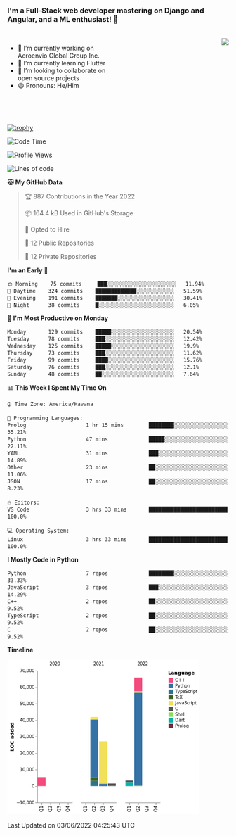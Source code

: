 ### I'm a Full-Stack web developer mastering on Django and Angular, and a ML enthusiast!  👋

<br/>

<img align="right" height="250"  src="https://media1.giphy.com/media/qgQUggAC3Pfv687qPC/giphy.gif?cid=ecf05e470ttfxgsj072btembitu1zn4ti3t3cdyg4jo5b3by&rid=giphy.gif&ct=g" />

 <div style="width:50%">
    <ul>
      <li>🔭 I’m currently working on Aeroenvio Global Group Inc.</li>
      <li>🌱 I’m currently learning Flutter</li>
      <li>👯 I’m looking to collaborate on open source projects</li>
      <li>😄 Pronouns: He/Him</li>
<!--       <li>⚡ Fun fact: I started my first professional project for a company as web dev without knowing any JS </li> -->
    </ul>
  </div>
  
<br/><br/><br/>

[![trophy](https://github-profile-trophy.vercel.app/?username=dfg-98&row=3&column=3&theme=monokai)](https://github.com/ryo-ma/github-profile-trophy)


<!--START_SECTION:waka-->
![Code Time](http://img.shields.io/badge/Code%20Time-164%20hrs%2011%20mins-blue)

![Profile Views](http://img.shields.io/badge/Profile%20Views-0-blue)

![Lines of code](https://img.shields.io/badge/From%20Hello%20World%20I%27ve%20Written-145%20Thousand%20lines%20of%20code-blue)

**🐱 My GitHub Data** 

> 🏆 887 Contributions in the Year 2022
 > 
> 📦 164.4 kB Used in GitHub's Storage 
 > 
> 💼 Opted to Hire
 > 
> 📜 12 Public Repositories 
 > 
> 🔑 12 Private Repositories  
 > 
**I'm an Early 🐤** 

```text
🌞 Morning    75 commits     ███░░░░░░░░░░░░░░░░░░░░░░   11.94% 
🌆 Daytime    324 commits    █████████████░░░░░░░░░░░░   51.59% 
🌃 Evening    191 commits    ███████░░░░░░░░░░░░░░░░░░   30.41% 
🌙 Night      38 commits     █░░░░░░░░░░░░░░░░░░░░░░░░   6.05%

```
📅 **I'm Most Productive on Monday** 

```text
Monday       129 commits    █████░░░░░░░░░░░░░░░░░░░░   20.54% 
Tuesday      78 commits     ███░░░░░░░░░░░░░░░░░░░░░░   12.42% 
Wednesday    125 commits    █████░░░░░░░░░░░░░░░░░░░░   19.9% 
Thursday     73 commits     ███░░░░░░░░░░░░░░░░░░░░░░   11.62% 
Friday       99 commits     ████░░░░░░░░░░░░░░░░░░░░░   15.76% 
Saturday     76 commits     ███░░░░░░░░░░░░░░░░░░░░░░   12.1% 
Sunday       48 commits     ██░░░░░░░░░░░░░░░░░░░░░░░   7.64%

```


📊 **This Week I Spent My Time On** 

```text
⌚︎ Time Zone: America/Havana

💬 Programming Languages: 
Prolog                   1 hr 15 mins        ████████░░░░░░░░░░░░░░░░░   35.21% 
Python                   47 mins             █████░░░░░░░░░░░░░░░░░░░░   22.11% 
YAML                     31 mins             ███░░░░░░░░░░░░░░░░░░░░░░   14.89% 
Other                    23 mins             ██░░░░░░░░░░░░░░░░░░░░░░░   11.06% 
JSON                     17 mins             ██░░░░░░░░░░░░░░░░░░░░░░░   8.23%

🔥 Editors: 
VS Code                  3 hrs 33 mins       █████████████████████████   100.0%

💻 Operating System: 
Linux                    3 hrs 33 mins       █████████████████████████   100.0%

```

**I Mostly Code in Python** 

```text
Python                   7 repos             ████████░░░░░░░░░░░░░░░░░   33.33% 
JavaScript               3 repos             ███░░░░░░░░░░░░░░░░░░░░░░   14.29% 
C++                      2 repos             ██░░░░░░░░░░░░░░░░░░░░░░░   9.52% 
TypeScript               2 repos             ██░░░░░░░░░░░░░░░░░░░░░░░   9.52% 
C                        2 repos             ██░░░░░░░░░░░░░░░░░░░░░░░   9.52%

```


**Timeline**

![Chart not found](https://raw.githubusercontent.com/dfg-98/dfg-98/main/charts/bar_graph.png) 


 Last Updated on 03/06/2022 04:25:43 UTC
<!--END_SECTION:waka-->
